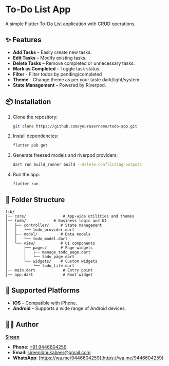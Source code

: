 # To-Do List App

A simple Flutter To-Do List application with CRUD operations.

## ✨ Features

- **Add Tasks** – Easily create new tasks.
- **Edit Tasks** – Modify existing tasks.
- **Delete Tasks** – Remove completed or unnecessary tasks.
- **Mark as Completed** – Toggle task status.
- **Filter** - Filter todos by pending/completed
- **Theme** - Change theme as per your taste dark/light/system
- **State Management** – Powered by Riverpod.

## 📦 Installation

1. Clone the repository:
   ```sh
   git clone https://github.com/yourusername/todo-app.git
   ```
2. Install dependencies:
   ```sh
   flutter pub get
   ```
3. Generate freezed models and riverpod providers:
   ```sh
   dart run build_runner build --delete-conflicting-outputs
   ```
4. Run the app:
   ```sh
   flutter run
   ```

## 📜 Folder Structure

```plaintext
lib/
│── core/                # App-wide utilities and themes
│── todo/            # Business logic and UI
│   ├── controller/     # State management
│   │   └── todo_provider.dart
│   ├── model/          # Data models
│   │   └── todo_model.dart
│   └── view/           # UI components
│       ├── pages/      # Page widgets
│       │   ├── manage_todo_page.dart
│       │   └── todo_page.dart
│       └── widgets/    # Custom widgets
│           └── todo_tile.dart
│── main.dart            # Entry point
│── app.dart             # Root widget
```

## 📱 Supported Platforms

- **iOS** – Compatible with iPhone.
- **Android** – Supports a wide range of Android devices.

## 👩‍💻 Author

[**Sireen**](https://github.com/Sireen-Official)

- **Phone**: [+91 9446604259](tel:+919446604259)
- **Email**: [sireenibnukabeer@gmail.com](mailto:sireenibnukabeer@gmail.com)
- **WhatsApp**: [https://wa.me/9446604259](https://wa.me/9446604259)
